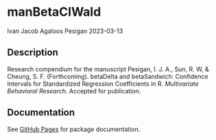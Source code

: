 manBetaCIWald
================
Ivan Jacob Agaloos Pesigan
2023-03-13

<!-- README.md is generated from README.Rmd. Please edit that file -->

## Description

Research compendium for the manuscript Pesigan, I. J. A., Sun, R. W, &
Cheung, S. F. (Forthcoming). betaDelta and betaSandwich: Confidence
Intervals for Standardized Regression Coefficients in R. *Multivariate
Behavioral Research*. Accepted for publication.

## Documentation

See [GitHub
Pages](https://jeksterslab.github.io/manBetaCIWald/index.html) for
package documentation.

